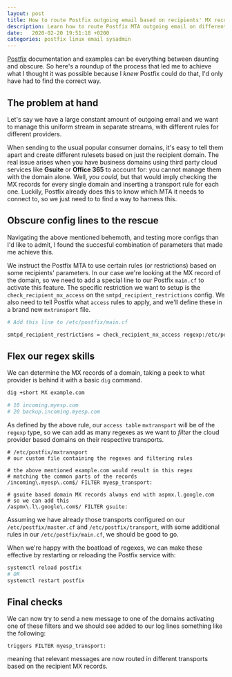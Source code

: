 ```yaml
---
layout: post
title: How to route Postfix outgoing email based on recipients' MX records
description: Learn how to route Postfix MTA outgoing email on different transports, based on the recipient domain MX record
date:   2020-02-20 19:51:18 +0200
categories: postfix linux email sysadmin
---
```


[Postfix](http://www.postfix.org/BASIC_CONFIGURATION_README.html) documentation and examples can be everything between daunting and obscure. So here's a roundup of the process that led me to achieve what I thought it was possible because I *knew* Postfix could do that, I'd only have had to find the correct way.

## The problem at hand

Let's say we have a large constant amount of outgoing email and we want to manage this uniform stream in separate streams, with different rules for different providers.

When sending to the usual popular consumer domains, it's easy to tell them apart and create different rulesets based on just the recipient domain. The real issue arises when you have business domains using third party cloud services like **Gsuite** or **Office 365** to account for: you cannot manage them with the domain alone. Well, *you could*, but that would imply checking the MX records for every single domain and inserting a transport rule for each one. Luckily, Postfix already does this to know which MTA it needs to connect to, so we just need to to find a way to harness this.

## Obscure config lines to the rescue

Navigating the above mentioned behemoth, and testing more configs than I'd like to admit, I found the succesful combination of parameters that made me achieve this.

We instruct the Postfix MTA to use certain rules (or restrictions) based on some recipients' parameters. In our case we're looking at the MX record of the domain, so we need to add a special line to our Postfix `main.cf` to activate this feature. The specific restriction we want to setup is the `check_recipient_mx_access` on the `smtpd_recipient_restrictions` config. We also need to tell Postfix what `access` rules to apply, and we'll define these in a brand new `mxtransport` file.

```bash
# Add this line to /etc/postfix/main.cf

smtpd_recipient_restrictions = check_recipient_mx_access regexp:/etc/postfix/mxtransport
```

## Flex our regex skills

We can determine the MX records of a domain, taking a peek to what provider is behind it with a basic `dig` command.

```bash
dig +short MX example.com

# 10 incoming.myesp.com
# 20 backup.incoming.myesp.com
```

As defined by the above rule, our `access table` `mxtransport` will be of the `regexp` type, so we can add as many regexes as we want to *filter* the cloud provider based domains on their respective transports.

```
# /etc/postfix/mxtransport
# our custom file containing the regexes and filtering rules

# the above mentioned example.com would result in this regex
# matching the common parts of the records
/incoming\.myesp\.com$/ FILTER myesp_transport:

# gsuite based domain MX records always end with aspmx.l.google.com
# so we can add this
/aspmx\.l\.google\.com$/ FILTER gsuite:
```

Assuming we have already those transports configured on our `/etc/postfix/master.cf` and `/etc/postfix/transport`, with some additional rules in our `/etc/postfix/main.cf`, we should be good to go.

When we're happy with the boatload of regexes, we can make these effective by restarting or reloading the Postfix service with:

```bash
systemctl reload postfix
# OR
systemctl restart postfix
```

## Final checks

We can now try to send a new message to one of the domains activating one of these filters and we should see added to our log lines something like the following:

```
triggers FILTER myesp_transport:
```

meaning that relevant messages are now routed in different transports based on the recipient MX records.
